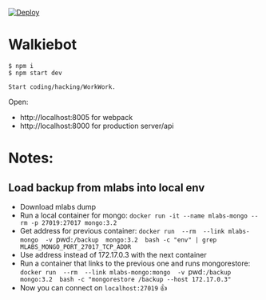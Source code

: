 [![Deploy](https://www.herokucdn.com/deploy/button.svg)](https://heroku.com/deploy?template=https://github.com/FoundersAS/walkiebot)


# Walkiebot

    $ npm i
    $ npm start dev

    Start coding/hacking/WorkWork.

Open:
* http://localhost:8005 for webpack
* http://localhost:8000 for production server/api

# Notes:

## Load backup from mlabs into local env

* Download mlabs dump
* Run a local container for mongo: `docker run -it --name mlabs-mongo --rm -p 27019:27017 mongo:3.2`
* Get address for previous container: `docker run  --rm  --link mlabs-mongo  -v `pwd`:/backup  mongo:3.2  bash -c "env" | grep MLABS_MONGO_PORT_27017_TCP_ADDR`
* Use address instead of 172.17.0.3 with the next container
* Run a container that links to the previous one and runs mongorestore: `docker run  --rm  --link mlabs-mongo:mongo  -v `pwd`:/backup  mongo:3.2  bash -c "mongorestore /backup --host 172.17.0.3"`
* Now you can connect on `localhost:27019` :+1:
